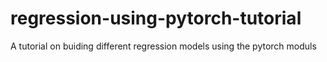 # regression-using-pytorch-tutorial
A tutorial on buiding different regression models using the pytorch moduls 
